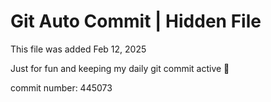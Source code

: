 # Git Auto Commit | Hidden File

This file was added Feb 12, 2025

Just for fun and keeping my daily git commit active 🤪

commit number: 445073
